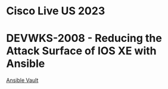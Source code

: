 # Cisco Live US 2023
# DEVWKS-2008 - Reducing the Attack Surface of IOS XE with Ansible


[Ansible Vault](/Ansible_Vault)




  
  
  
  
  
